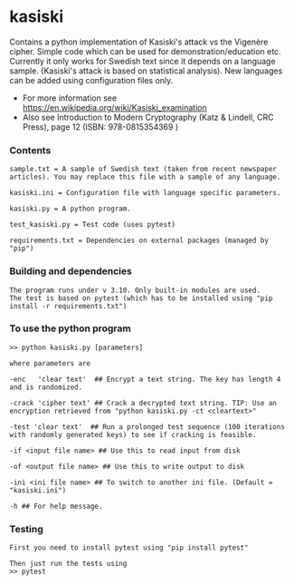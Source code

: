 # kasiski

Contains a python implementation of Kasiski's attack vs the Vigenère cipher. Simple code which can be used for demonstration/education etc. 
Currently it only works for Swedish text since it depends on a language sample. (Kasiski's attack is based on statistical analysis). New languages can be added using configuration files only.

- For more information see https://en.wikipedia.org/wiki/Kasiski_examination
- Also see Introduction to Modern Cryptography (Katz & Lindell, CRC Press), page 12 (ISBN: 978-0815354369 )

### Contents

    sample.txt = A sample of Swedish text (taken from recent newspaper articles). You may replace this file with a sample of any language. 
    
    kasiski.ini = Configuration file with language specific parameters.

    kasiski.py = A python program. 
    
    test_kasiski.py = Test code (uses pytest)
    
    requirements.txt = Dependencies on external packages (managed by "pip")

### Building and dependencies

    The program runs under v 3.10. Only built-in modules are used. 
    The test is based on pytest (which has to be installed using "pip install -r requirements.txt")

### To use the python program

    >> python kasiski.py [parameters]

    where parameters are

    -enc   'clear text'  ## Encrypt a text string. The key has length 4 and is randomized.  

    -crack 'cipher text' ## Crack a decrypted text string. TIP: Use an encryption retrieved from "python kasiski.py -ct <cleartext>"

    -test 'clear text'  ## Run a prolonged test sequence (100 iterations with randomly generated keys) to see if cracking is feasible. 
    
    -if <input file name> ## Use this to read input from disk
    
    -of <output file name> ## Use this to write output to disk
    
    -ini <ini file name> ## To switch to another ini file. (Default = "kasiski.ini") 
    
    -h ## For help message.
    
### Testing

    First you need to install pytest using "pip install pytest"
    
    Then just run the tests using
    >> pytest

